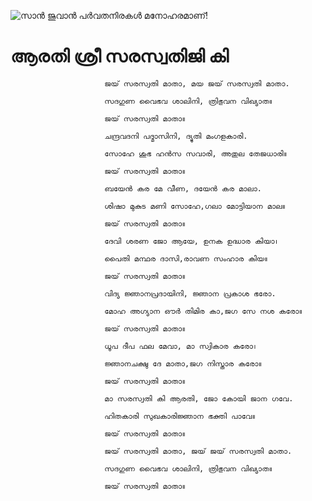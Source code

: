 ![സാൻ ജുവാൻ പർവതനിരകൾ മനോഹരമാണ്!](lib/assets/images/artis/img.png "San Juan Mountains")

# ആരതി ശ്രീ സരസ്വതിജി കി

                         ജയ് സരസ്വതി മാതാ, മയ ജയ് സരസ്വതി മാതാ.

                         സദഗുണ വൈഭവ ശാലിനി, ത്രിഭുവന വിഖ്യാത॥

                         ജയ് സരസ്വതി മാതാ॥

                         ചന്ദ്രവദനി പദ്മാസിനി, ദ്യുതി മംഗളകാരി.

                         സോഹേ ശുഭ ഹൻസ സവാരി, അതുല തേജധാരി॥

                         ജയ് സരസ്വതി മാതാ॥

                         ബയേൻ കര മേ വീണ, ദയേൻ കര മാലാ.

                         ശിഷാ മുകുട മണി സോഹേ,ഗലാ മോട്ടിയാന മാല॥

                         ജയ് സരസ്വതി മാതാ॥

                         ദേവി ശരണ ജോ ആയേ, ഉനക ഉദ്ധാര കിയാ।

                         പൈതി മന്ഥര ദാസി,രാവണ സംഹാര കിയ॥

                         ജയ് സരസ്വതി മാതാ॥

                         വിദ്യ ജ്ഞാനപ്രദായിനി, ജ്ഞാന പ്രകാശ ഭരോ.

                         മോഹ അഗ്യാന ഔർ തിമിര കാ,ജഗ സേ നശ കരോ॥

                         ജയ് സരസ്വതി മാതാ॥

                         ധൂപ ദീപ ഫല മേവാ, മാ സ്വികാര കരോ।

                         ജ്ഞാനചക്ഷു ദേ മാതാ,ജഗ നിസ്താര കരോ॥

                         ജയ് സരസ്വതി മാതാ॥

                         മാ സരസ്വതി കി ആരതി, ജോ കോയി ജാന ഗവേ.

                         ഹിതകാരി സുഖകാരിജ്ഞാന ഭക്തി പാവേ॥

                         ജയ് സരസ്വതി മാതാ॥

                         ജയ് സരസ്വതി മാതാ, ജയ് ജയ് സരസ്വതി മാതാ.

                         സദഗുണ വൈഭവ ശാലിനി, ത്രിഭുവന വിഖ്യാത॥

                         ജയ് സരസ്വതി മാതാ॥